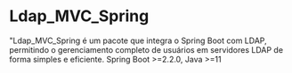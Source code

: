 # Ldap_MVC_Spring
"Ldap_MVC_Spring é um pacote que integra o Spring Boot com LDAP, permitindo o gerenciamento completo de usuários em servidores LDAP de forma simples e eficiente. Spring Boot >=2.2.0, Java >=11
